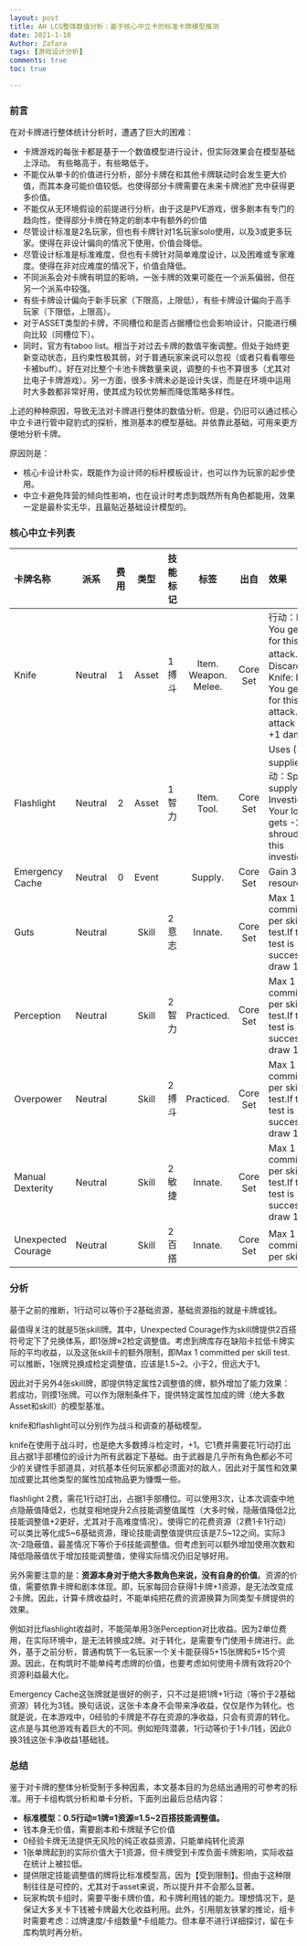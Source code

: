 ```yaml
---
layout: post
title: AH LCG整体数值分析：基于核心中立卡的标准卡牌模型推测
date: 2021-1-10
Author: Zafara
tags: [游戏设计分析]
comments: true
toc: true

---
```


### 前言

在对卡牌进行整体统计分析时，遭遇了巨大的困难：

- 卡牌游戏的每张卡都是基于一个数值模型进行设计，但实际效果会在模型基础上浮动。 有些略高于，有些略低于。
- 不能仅从单卡的价值进行分析，部分卡牌在和其他卡牌联动时会发生更大价值，而其本身可能价值较低。也使得部分卡牌需要在未来卡牌池扩充中获得更多价值。
- 不能仅从无环境假设的前提进行分析，由于这是PVE游戏，很多剧本有专门的趋向性，使得部分卡牌在特定的剧本中有额外的价值
- 尽管设计标准是2名玩家，但也有卡牌针对1名玩家solo使用，以及3或更多玩家。使得在非设计偏向的情况下使用，价值会降低。
- 尽管设计标准是标准难度，但也有卡牌针对简单难度设计，以及困难或专家难度。使得在非对应难度的情况下，价值会降低。
- 不同派系会对卡牌有明显的影响，一张卡牌的效果可能在一个派系偏弱，但在另一个派系中较强。
- 有些卡牌设计偏向于新手玩家（下限高，上限低），有些卡牌设计偏向于高手玩家（下限低，上限高）。
- 对于ASSET类型的卡牌，不同槽位和是否占据槽位也会影响设计，只能进行横向比较（同槽位下）。
- 同时，官方有taboo list。相当于对过去卡牌的数值平衡调整。但处于始终更新变动状态，且约束性极其弱，对于普通玩家来说可以忽视（或者只看看哪些卡被buff）。好在对比整个卡池卡牌数量来说，调整的卡也不算很多（尤其对比电子卡牌游戏）。另一方面，很多卡牌未必是设计失误，而是在环境中运用时大多数都非常好用，使其成为较优势解而降低策略多样性。

上述的种种原因，导致无法对卡牌进行整体的数值分析。但是，仍旧可以通过核心中立卡进行管中窥豹式的探析，推测基本的模型基础。并依靠此基础，可用来更方便地分析卡牌。

原因则是：

- 核心卡设计朴实，既能作为设计师的标杆模板设计，也可以作为玩家的起步使用。
- 中立卡避免阵营的倾向性影响，也在设计时考虑到既然所有角色都能用，效果一定是最朴实无华，且最贴近基础设计模型的。

### 核心中立卡列表

| 卡牌名称            |  派系   | 费用 | 类型  | 技能标记 |         标签         |   出自   | 效果                                                         |
| :------------------ | :-----: | :--: | :---: | -------- | :------------------: | :------: | :----------------------------------------------------------- |
| Knife               | Neutral |  1   | Asset | 1搏斗    | Item. Weapon. Melee. | Core Set | 行动：Fight. You get +1 for this attack.行动：Discard  Knife: Fight. You get +2 for this attack. This attack  deals +1 damage. |
| Flashlight          | Neutral |  2   | Asset | 1智力    |     Item. Tool.      | Core Set | Uses (3 supplies). 行动：Spend 1 supply: Investigate. Your  location gets -2 shroud for this investigation. |
| Emergency  Cache    | Neutral |  0   | Event |          |       Supply.        | Core Set | Gain 3 resources.                                            |
| Guts                | Neutral |      | Skill | 2意志    |       Innate.        | Core Set | Max 1 committed per skill test.If this test is successful,  draw 1 card. |
| Perception          | Neutral |      | Skill | 2智力    |      Practiced.      | Core Set | Max 1 committed per skill test.If this test is successful,  draw 1 card. |
| Overpower           | Neutral |      | Skill | 2搏斗    |      Practiced.      | Core Set | Max 1 committed per skill test.If this test is successful,  draw 1 card. |
| Manual  Dexterity   | Neutral |      | Skill | 2敏捷    |       Innate.        | Core Set | Max 1 committed per skill test.If this test is successful,  draw 1 card. |
| Unexpected  Courage | Neutral |      | Skill | 2百搭    |       Innate.        | Core Set | Max 1 committed per skill test.                              |

### 分析

基于之前的推断，1行动可以等价于2基础资源，基础资源指的就是卡牌或钱。

最值得关注的就是5张skill牌。其中，Unexpected  Courage作为skill牌提供2百搭符号定下了兑换体系，即1张牌≈2检定调整值。考虑到牌库存在缺陷卡拉低卡牌实际的平均收益，以及这张skill卡的额外限制，即Max 1 committed per skill test.可以推断，1张牌兑换成检定调整值，应该是1.5~2。小于2，但远大于1。

因此对于另外4张skill牌，即提供特定属性2调整值的牌，额外增加了能力效果：若成功，则摸1张牌。可以作为限制条件下，提供特定属性加成的牌（绝大多数Asset和skill）的模型基准。

knife和flashlight可以分别作为战斗和调查的基础模型。

knife在使用于战斗时，也是绝大多数搏斗检定时，+1。它1费并需要花1行动打出且占据1手部槽位的设计为所有武器定下基础。由于武器是几乎所有角色都必不可少的关键性手部道具，对抗基本任何玩家都必须面对的敌人，因此对于属性和效果加成要比其他类型的属性加成物品更为慷慨一些。

flashlight 2费，需花1行动打出，占据1手部槽位。可以使用3次，让本次调查中地点隐蔽值降低2，也就变相地提升2点技能调整值属性（大多时候，隐蔽值降低2比技能调整值+2更好，尤其对于高难度情况）。使得它的花费资源（2费1卡1行动）可以类比等化成5~6基础资源，理论技能调整值提供应该是7.5~12之间。实际3次-2隐蔽值，最差情况下等价于6技能调整值。但考虑到可以额外增加使用次数和降低隐蔽值优于增加技能调整值，使得实际情况仍旧足够好用。

另外需要注意的是：**资源本身对于绝大多数角色来说，没有自身的价值**。资源的价值，需要依靠卡牌和剧本体现。即，玩家每回合获得1卡牌+1资源，是无法改变成2卡牌。因此，计算卡牌收益时，不能单纯把花费的资源换算为同类型卡牌提供的效果。

例如对比flashlight收益时，不能简单用3张Perception对比收益。因为2单位费用，在实际环境中，是无法转换成2牌。对于转化，是需要专门使用卡牌进行。此外，基于之前分析，普通构筑下一名玩家一个关卡能获得5+15张牌和5+15个资源。因此，在构筑时不能单纯考虑牌的价值，也要考虑如何使用卡牌有效将20个资源利益最大化。

Emergency  Cache这张牌就是很好的例子，只不过是把1牌+1行动（等价于2基础资源）转化为3钱。换句话说，这张卡本身不会带来净收益，仅仅是作为转化。也就是说，在本游戏中，0经验的卡牌是不存在资源的净收益，只会有资源的转化。这点是与其他游戏有着巨大的不同。例如矩阵潜袭，1行动等价于1卡/1钱，因此0换3钱这张卡净收益1基础钱。

### 总结

鉴于对卡牌的整体分析受制于多种因素，本文基本目的为总结出通用的可参考的标准。用于卡组构筑分析和单卡分析。下面列出最后总结内容：

- **标准模型：0.5行动≈1牌≈1资源≈1.5~2百搭技能调整值。**
- 钱本身无价值，需要剧本和卡牌赋予它价值
- 0经验卡牌无法提供无风险的纯正收益资源，只能单纯转化资源
- 1张单牌起到的实际价值大于1资源，但卡牌受到卡库负面卡牌影响，实际收益在统计上被拉低。
- 提供限定技能调整值的牌将比标准模型高，因为【受到限制】。但由于这种限制往往是可控的，尤其对于asset来说，所以提升并不会那么显著。
- 玩家构筑卡组时，需要平衡卡牌价值，和卡牌利用钱的能力。理想情况下，是保证大多关卡下钱被卡牌最大化收益利用。此外，引用朋友铁掌的推论，组卡时需要考虑：过牌速度/卡组数量*卡组能力。但本章不进行详细探讨，留在卡库构筑时再分析。

